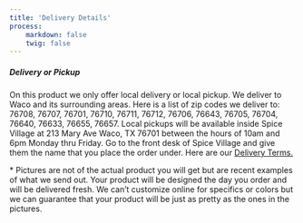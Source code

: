 ```yaml
---
title: 'Delivery Details'
process:
    markdown: false
    twig: false
---
```


<h5>Delivery or Pickup</h5>
<p>On this product we only offer local delivery or local pickup. We deliver to Waco and its surrounding areas. Here is a list of zip codes we deliver to: 76708, 76707, 76701, 76710, 76711, 76712, 76706, 76643, 76705, 76704, 76640, 76633, 76655, 76657. Local pickups will be available inside Spice Village at 213 Mary Ave Waco, TX 76701 between the hours of 10am and 6pm Monday thru Friday. Go to the front desk of Spice Village and give them the name that you place the order under. Here are our <a href="delivery-terms" class="badge badge-primary" onclick="window.open(this.href,'targetWindow','toolbar=no,location=no,status=no,menubar=no,scroolbars=yes,resizable=yes,width=800px,height=600px,left=200px,top=200px'); return false;" rel="nofollow">Delivery Terms.</a></p>
<p>* Pictures are not of the actual product you will get but are recent examples of what we send out. Your product will be designed the day you order and will be delivered fresh. We can’t customize online for specifics or colors but we can guarantee that your product will be just as pretty as the ones in the pictures.</p>